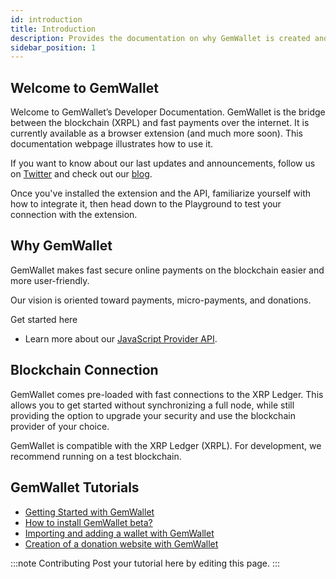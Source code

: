 ```yaml
---
id: introduction
title: Introduction
description: Provides the documentation on why GemWallet is created and what's our vision.
sidebar_position: 1
---
```


## Welcome to GemWallet

Welcome to GemWallet’s Developer Documentation. GemWallet is the bridge between the blockchain (XRPL) and fast payments over the internet. It is currently available as a browser extension (and much more soon). This documentation webpage illustrates how to use it.

If you want to know about our last updates and announcements, follow us on [Twitter](https://twitter.com/gemwallet_app) and check out our [blog](/blog).

Once you've installed the extension and the API, familiarize yourself with how to integrate it, then head down to the Playground to test your connection with the extension.

## Why GemWallet

GemWallet makes fast secure online payments on the blockchain easier and more user-friendly.

Our vision is oriented toward payments, micro-payments, and donations.

Get started here

- Learn more about our [JavaScript Provider API](../api/gemwallet-api).

## Blockchain Connection

GemWallet comes pre-loaded with fast connections to the XRP Ledger. This allows you to get started without synchronizing a full node, while still providing the option to upgrade your security and use the blockchain provider of your choice.

GemWallet is compatible with the XRP Ledger (XRPL). For development, we recommend running on a test blockchain.

## GemWallet Tutorials

- [Getting Started with GemWallet](/blog/getting-started-with-gemwallet-beta)
- [How to install GemWallet beta?](/blog/getting-started-with-gemwallet-beta#installation)
- [Importing and adding a wallet with GemWallet](/blog/getting-started-with-gemwallet-beta#importing-and-adding-a-wallet-with-gemwallet)
- [Creation of a donation website with GemWallet](/blog/getting-started-with-gemwallet-beta#tutorial-creation-of-a-donation-website)

:::note Contributing
Post your tutorial here by editing this page.
:::
